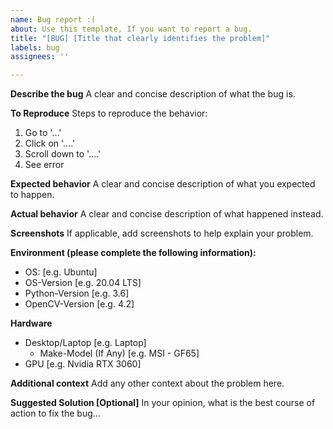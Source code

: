 ```yaml
---
name: Bug report :(
about: Use this template, If you want to report a bug.
title: "[BUG] [Title that clearly identifies the problem]"
labels: bug
assignees: ''

---
```


**Describe the bug**
A clear and concise description of what the bug is.

**To Reproduce**
Steps to reproduce the behavior:
1. Go to '...'
2. Click on '....'
3. Scroll down to '....'
4. See error

**Expected behavior**
A clear and concise description of what you expected to happen.

**Actual behavior**
A clear and concise description of what happened instead.

**Screenshots**
If applicable, add screenshots to help explain your problem.

**Environment (please complete the following information):**
 - OS: [e.g. Ubuntu]
 - OS-Version [e.g. 20.04 LTS]
 - Python-Version [e.g. 3.6]
 - OpenCV-Version [e.g. 4.2]

**Hardware**
- Desktop/Laptop [e.g. Laptop]
  - Make-Model (If Any) [e.g. MSI - GF65]
- GPU [e.g. Nvidia RTX 3060]

**Additional context**
Add any other context about the problem here.

**Suggested Solution [Optional]**
In your opinion, what is the best course of action to fix the bug...
